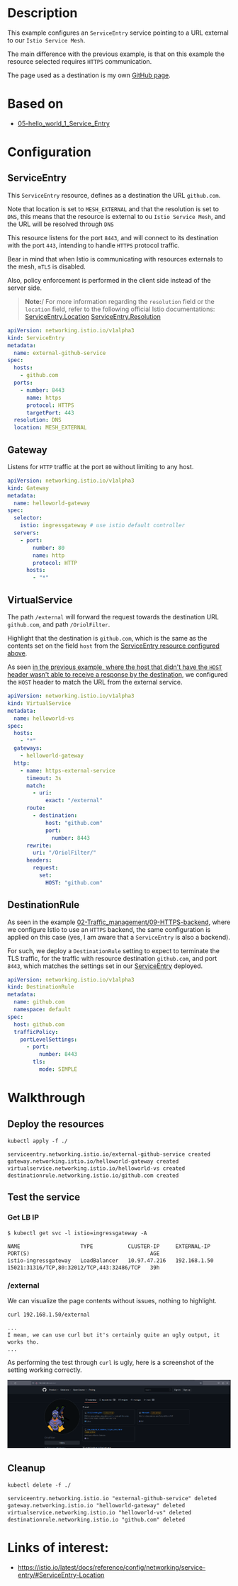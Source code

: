 # Description

This example configures an  `ServiceEntry` service pointing to a URL external to our `Istio Service Mesh`.

The main difference with the previous example, is that on this example the resource selected requires `HTTPS` communication.

The page used as a destination is my own [GitHub page](https://github.com/).

# Based on

- [05-hello_world_1_Service_Entry](../../02-Traffic_management/05-Service_Entry)

# Configuration

## ServiceEntry

This `ServiceEntry` resource, defines as a destination the URL `github.com`.

Note that location is set to `MESH_EXTERNAL` and that the resolution is set to `DNS`, this means that the resource is external to ou `Istio Service Mesh`, and the URL will be resolved through `DNS`

This resource listens for the port `8443`, and will connect to its destination with the port `443`, intending to handle `HTTPS` protocol traffic. 

Bear in mind that when Istio is communicating with resources externals to the mesh, `mTLS` is disabled.

Also, policy enforcement is performed in the client side instead of the server side.

> **Note:**/
> For more information regarding the `resolution` field or the `location` field, refer to the following official Istio documentations:
> [ServiceEntry.Location](https://istio.io/latest/docs/reference/config/networking/service-entry/#ServiceEntry-Location)
> [ServiceEntry.Resolution](https://istio.io/latest/docs/reference/config/networking/service-entry/#ServiceEntry-Resolution)

```yaml
apiVersion: networking.istio.io/v1alpha3
kind: ServiceEntry
metadata:
  name: external-github-service
spec:
  hosts:
    - github.com
  ports:
    - number: 8443
      name: https
      protocol: HTTPS
      targetPort: 443
  resolution: DNS
  location: MESH_EXTERNAL
```

## Gateway

Listens for `HTTP` traffic at the port `80` without limiting to any host.

```yaml
apiVersion: networking.istio.io/v1alpha3
kind: Gateway
metadata:
  name: helloworld-gateway
spec:
  selector:
    istio: ingressgateway # use istio default controller
  servers:
    - port:
        number: 80
        name: http
        protocol: HTTP
      hosts:
        - "*"
```


## VirtualService

The path `/external` will forward the request towards the destination URL `github.com`, and path `/OriolFilter`.


Highlight that the destination is `github.com`, which is the same as the contents set on the field `host` from the [ServiceEntry resource configured above](#serviceentry).

As seen [in the previous example, where the host that didn't have the `HOST` header wasn't able to receive a response by the destination](../../02-Traffic_management/05-Service_Entry/#external-noh), we configured the `HOST` header to match the URL from the external service.

```yaml
apiVersion: networking.istio.io/v1alpha3
kind: VirtualService
metadata:
  name: helloworld-vs
spec:
  hosts:
    - "*"
  gateways:
    - helloworld-gateway
  http:
    - name: https-external-service
      timeout: 3s
      match:
        - uri:
            exact: "/external"
      route:
        - destination:
            host: "github.com"
            port:
              number: 8443
      rewrite:
        uri: "/OriolFilter/"
      headers:
        request:
          set:
            HOST: "github.com"
```

## DestinationRule

As seen in the example [02-Traffic_management/09-HTTPS-backend](../../02-Traffic_management/09-HTTPS-backend), where we configure Istio to use an `HTTPS` backend, the same configuration is applied on this case (yes, I am aware that a `ServiceEntry` is also a backend).

For such, we deploy a `DestinationRule` setting to expect to terminate the TLS traffic, for the traffic with resource destination `github.com`, and port `8443`, which matches the settings set in our [ServiceEntry](#serviceentry) deployed.

```yaml
apiVersion: networking.istio.io/v1alpha3
kind: DestinationRule
metadata:
  name: github.com
  namespace: default
spec:
  host: github.com
  trafficPolicy:
    portLevelSettings:
      - port:
          number: 8443
        tls:
          mode: SIMPLE
```

# Walkthrough

## Deploy the resources

```shell
kubectl apply -f ./
```
```text
serviceentry.networking.istio.io/external-github-service created
gateway.networking.istio.io/helloworld-gateway created
virtualservice.networking.istio.io/helloworld-vs created
destinationrule.networking.istio.io/github.com created
```

## Test the service

### Get LB IP

```shell
$ kubectl get svc -l istio=ingressgateway -A
```
```text
NAME                   TYPE           CLUSTER-IP     EXTERNAL-IP    PORT(S)                                      AGE
istio-ingressgateway   LoadBalancer   10.97.47.216   192.168.1.50   15021:31316/TCP,80:32012/TCP,443:32486/TCP   39h
```

### /external

We can visualize the page contents without issues, nothing to highlight.

```shell
curl 192.168.1.50/external
```
```text
...
I mean, we can use curl but it's certainly quite an ugly output, it works tho.
...
```

As performing the test through `curl` is ugly, here is a screenshot of the setting working correctly.

![github-screenshot.png](src/github-screenshot.png)

## Cleanup

```shell
kubectl delete -f ./
```
```text
serviceentry.networking.istio.io "external-github-service" deleted
gateway.networking.istio.io "helloworld-gateway" deleted
virtualservice.networking.istio.io "helloworld-vs" deleted
destinationrule.networking.istio.io "github.com" deleted
```

# Links of interest:

- https://istio.io/latest/docs/reference/config/networking/service-entry/#ServiceEntry-Location